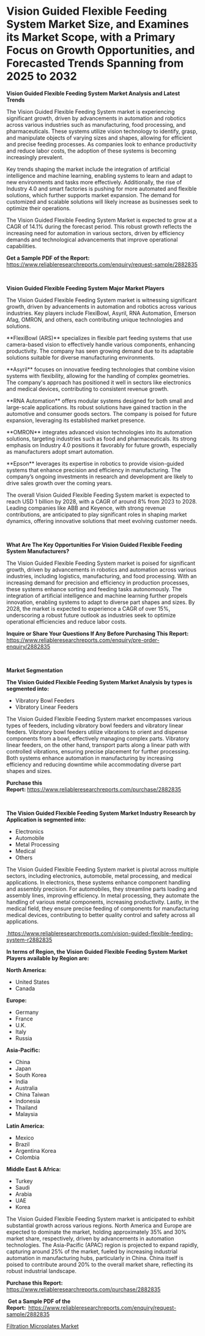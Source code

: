 <p><h1>Vision Guided Flexible Feeding System Market Size, and Examines its Market Scope, with a Primary Focus on Growth Opportunities, and Forecasted Trends Spanning from 2025 to 2032</h1></p><p><strong>Vision Guided Flexible Feeding System Market Analysis and Latest Trends</strong></p>
<p><p>The Vision Guided Flexible Feeding System market is experiencing significant growth, driven by advancements in automation and robotics across various industries such as manufacturing, food processing, and pharmaceuticals. These systems utilize vision technology to identify, grasp, and manipulate objects of varying sizes and shapes, allowing for efficient and precise feeding processes. As companies look to enhance productivity and reduce labor costs, the adoption of these systems is becoming increasingly prevalent.</p><p>Key trends shaping the market include the integration of artificial intelligence and machine learning, enabling systems to learn and adapt to new environments and tasks more effectively. Additionally, the rise of Industry 4.0 and smart factories is pushing for more automated and flexible solutions, which further supports market expansion. The demand for customized and scalable solutions will likely increase as businesses seek to optimize their operations.</p><p>The Vision Guided Flexible Feeding System Market is expected to grow at a CAGR of 14.1% during the forecast period. This robust growth reflects the increasing need for automation in various sectors, driven by efficiency demands and technological advancements that improve operational capabilities.</p></p>
<p><strong>Get a Sample PDF of the Report:&nbsp;</strong> <a href="https://www.reliableresearchreports.com/enquiry/request-sample/2882835?utm_campaign=3039&utm_medium=2&utm_source=Github&utm_content=ia&utm_term=13032025&utm_id=vision-guided-flexible-feeding-system">https://www.reliableresearchreports.com/enquiry/request-sample/2882835</a></p>
<p>&nbsp;</p>
<p><strong>Vision Guided Flexible Feeding System Major Market Players</strong></p>
<p><p>The Vision Guided Flexible Feeding System market is witnessing significant growth, driven by advancements in automation and robotics across various industries. Key players include FlexiBowl, Asyril, RNA Automation, Emerson Afag, OMRON, and others, each contributing unique technologies and solutions.</p><p>**FlexiBowl (ARS)** specializes in flexible part feeding systems that use camera-based vision to effectively handle various components, enhancing productivity. The company has seen growing demand due to its adaptable solutions suitable for diverse manufacturing environments.</p><p>**Asyril** focuses on innovative feeding technologies that combine vision systems with flexibility, allowing for the handling of complex geometries. The company's approach has positioned it well in sectors like electronics and medical devices, contributing to consistent revenue growth.</p><p>**RNA Automation** offers modular systems designed for both small and large-scale applications. Its robust solutions have gained traction in the automotive and consumer goods sectors. The company is poised for future expansion, leveraging its established market presence.</p><p>**OMRON** integrates advanced vision technologies into its automation solutions, targeting industries such as food and pharmaceuticals. Its strong emphasis on Industry 4.0 positions it favorably for future growth, especially as manufacturers adopt smart automation.</p><p>**Epson** leverages its expertise in robotics to provide vision-guided systems that enhance precision and efficiency in manufacturing. The company’s ongoing investments in research and development are likely to drive sales growth over the coming years.</p><p>The overall Vision Guided Flexible Feeding System market is expected to reach USD 1 billion by 2028, with a CAGR of around 8% from 2023 to 2028. Leading companies like ABB and Keyence, with strong revenue contributions, are anticipated to play significant roles in shaping market dynamics, offering innovative solutions that meet evolving customer needs.</p></p>
<p>&nbsp;</p>
<p><strong>What Are The Key Opportunities For Vision Guided Flexible Feeding System Manufacturers?</strong></p>
<p><p>The Vision Guided Flexible Feeding System market is poised for significant growth, driven by advancements in robotics and automation across various industries, including logistics, manufacturing, and food processing. With an increasing demand for precision and efficiency in production processes, these systems enhance sorting and feeding tasks autonomously. The integration of artificial intelligence and machine learning further propels innovation, enabling systems to adapt to diverse part shapes and sizes. By 2028, the market is expected to experience a CAGR of over 15%, underscoring a robust future outlook as industries seek to optimize operational efficiencies and reduce labor costs.</p></p>
<p><strong>Inquire or Share Your Questions If Any Before Purchasing This Report:</strong> <a href="https://www.reliableresearchreports.com/enquiry/pre-order-enquiry/2882835?utm_campaign=3039&utm_medium=2&utm_source=Github&utm_content=ia&utm_term=13032025&utm_id=vision-guided-flexible-feeding-system">https://www.reliableresearchreports.com/enquiry/pre-order-enquiry/2882835</a></p>
<p>&nbsp;</p>
<p><strong>Market Segmentation</strong></p>
<p><strong>The Vision Guided Flexible Feeding System Market Analysis by types is segmented into:</strong></p>
<p><ul><li>Vibratory Bowl Feeders</li><li>Vibratory Linear Feeders</li></ul></p>
<p><p>The Vision Guided Flexible Feeding System market encompasses various types of feeders, including vibratory bowl feeders and vibratory linear feeders. Vibratory bowl feeders utilize vibrations to orient and dispense components from a bowl, effectively managing complex parts. Vibratory linear feeders, on the other hand, transport parts along a linear path with controlled vibrations, ensuring precise placement for further processing. Both systems enhance automation in manufacturing by increasing efficiency and reducing downtime while accommodating diverse part shapes and sizes.</p></p>
<p><strong>Purchase this Report:&nbsp;</strong><a href="https://www.reliableresearchreports.com/purchase/2882835?utm_campaign=3039&utm_medium=2&utm_source=Github&utm_content=ia&utm_term=13032025&utm_id=vision-guided-flexible-feeding-system">https://www.reliableresearchreports.com/purchase/2882835</a></p>
<p>&nbsp;</p>
<p><strong>The Vision Guided Flexible Feeding System Market Industry Research by Application is segmented into:</strong></p>
<p><ul><li>Electronics</li><li>Automobile</li><li>Metal Processing</li><li>Medical</li><li>Others</li></ul></p>
<p><p>The Vision Guided Flexible Feeding System market is pivotal across multiple sectors, including electronics, automobile, metal processing, and medical applications. In electronics, these systems enhance component handling and assembly precision. For automobiles, they streamline parts loading and assembly lines, improving efficiency. In metal processing, they automate the handling of various metal components, increasing productivity. Lastly, in the medical field, they ensure precise feeding of components for manufacturing medical devices, contributing to better quality control and safety across all applications.</p></p>
<p><a href="https://www.reliableresearchreports.com/vision-guided-flexible-feeding-system-r2882835?utm_campaign=3039&utm_medium=2&utm_source=Github&utm_content=ia&utm_term=13032025&utm_id=vision-guided-flexible-feeding-system">&nbsp;https://www.reliableresearchreports.com/vision-guided-flexible-feeding-system-r2882835</a></p>
<p><strong>In terms of Region, the Vision Guided Flexible Feeding System Market Players available by Region are:</strong></p>
<p>
    <p> <strong> North America: </strong>
        <ul>
            <li>United States</li>
            <li>Canada</li>
        </ul>
        </p> 
    <p> <strong> Europe: </strong>
        <ul>
            <li>Germany</li>
            <li>France</li>
            <li>U.K.</li>
            <li>Italy</li>
            <li>Russia</li>
        </ul>
        </p> 
    <p> <strong> Asia-Pacific: </strong>
        <ul>
            <li>China</li>
            <li>Japan</li>
            <li>South Korea</li>
            <li>India</li>
            <li>Australia</li>
            <li>China Taiwan</li>
            <li>Indonesia</li>
            <li>Thailand</li>
            <li>Malaysia</li>
        </ul>
        </p> 
    <p> <strong> Latin America: </strong>
        <ul>
            <li>Mexico</li>
            <li>Brazil</li>
            <li>Argentina Korea</li>
            <li>Colombia</li>
        </ul>
        </p> 
    <p> <strong> Middle East & Africa: </strong>
        <ul>
            <li>Turkey</li>
            <li>Saudi</li>
            <li>Arabia</li>
            <li>UAE</li>
            <li>Korea</li>
        </ul>
    </p>
    </p>
<p><p>The Vision Guided Flexible Feeding System market is anticipated to exhibit substantial growth across various regions. North America and Europe are expected to dominate the market, holding approximately 35% and 30% market share, respectively, driven by advancements in automation technologies. The Asia-Pacific (APAC) region is projected to expand rapidly, capturing around 25% of the market, fueled by increasing industrial automation in manufacturing hubs, particularly in China. China itself is poised to contribute around 20% to the overall market share, reflecting its robust industrial landscape.</p></p>
<p><strong>Purchase this Report: </strong><a href="https://www.reliableresearchreports.com/purchase/2882835?utm_campaign=3039&utm_medium=2&utm_source=Github&utm_content=ia&utm_term=13032025&utm_id=vision-guided-flexible-feeding-system">https://www.reliableresearchreports.com/purchase/2882835</a></p>
<p>&nbsp;<strong>Get a Sample PDF of the Report:&nbsp;&nbsp;</strong><a href="https://www.reliableresearchreports.com/enquiry/request-sample/2882835?utm_campaign=3039&utm_medium=2&utm_source=Github&utm_content=ia&utm_term=13032025&utm_id=vision-guided-flexible-feeding-system">https://www.reliableresearchreports.com/enquiry/request-sample/2882835</a></p>
<p><strong></strong></p>
<p><p><a href="https://github.com/xalatieusope/Market-Research-Report-List-1/blob/main/filtration-microplates-market.md?utm_campaign=3039&utm_medium=2&utm_source=Github&utm_content=ia&utm_term=13032025&utm_id=vision-guided-flexible-feeding-system">Filtration Microplates Market</a></p></p>